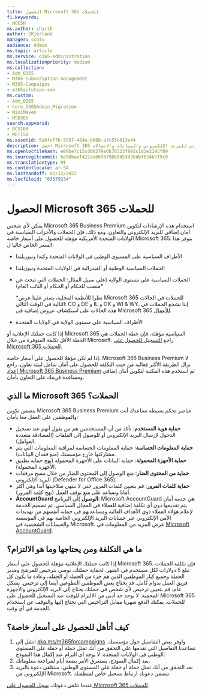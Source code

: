 ```yaml
---
title: الحصول Microsoft 365 للحملات
f1.keywords:
- NOCSH
ms.author: sharik
author: SKjerland
manager: scotv
audience: Admin
ms.topic: article
ms.service: o365-administration
ms.localizationpriority: medium
ms.collection:
- Adm_O365
- M365-subscription-management
- M365-Campaigns
- m365solution-smb
ms.custom:
- Adm_O365
- Core_O365Admin_Migration
- MiniMaven
- MSB365
search.appverid:
- BCS160
- MET150
ms.assetid: 5abfef7b-5957-484a-b06b-a7c55e013e44
description: احصل Microsoft 365 للحملات حتى تتمكن من حماية حملتك من تهديدات الأمان الإلكتروني للبريد الإلكتروني والبيانات والاتصالات.
ms.openlocfilehash: e89be7c15cd00279a0b78323f992c1d3e2195f89
ms.sourcegitcommit: 6e90baef421ae06fd790b0453d3bdbf624b7f9c0
ms.translationtype: MT
ms.contentlocale: ar-SA
ms.lasthandoff: 02/12/2022
ms.locfileid: "63579234"
---
```

# <a name="get-microsoft-365-for-campaigns"></a>الحصول Microsoft 365 للحملات

يمكن لأي شخص Microsoft 365 Business Premium استخدام هذه الإرشادات لتكوين أمان إضافي للبريد الإلكتروني والتعاون. ومع ذلك، فإن الحملات والأحزاب السياسية في الولايات المتحدة الأمريكية مؤهلة للحصول على أسعار خاصة Microsoft 365. يتوفر هذا السعر الخاص حاليا ل:

- الأطراف السياسية على المستوى الوطني في الولايات المتحدة وكندا ونيوزيلندا
- الحملات السياسية الوطنية أو الفيدرالية في الولايات المتحدة ونيوزيلندا
- الحملات السياسية على مستوى الولاية (على سبيل المثال: الحملات التي تبحث عن منصب للحكام أو الحكام أو النائب العام)*

    *نظرا للأنظمة المحلية، يتعذر علينا عرض Microsoft 365 للحملات في الحالات التالية في الوقت التالي: CO و DE و IL و OK و WI & WY. إننا نشجع الحملات في هذه الحالات على استكشاف عروض إضافية في Microsoft 365 [للأعمال](https://www.office.com/business).

- الأطراف السياسية على مستوى الولاية في الولايات المتحدة

إذا كانت حملتك  الإعلانية أو Microsoft 365 السياسية مؤهلة، فإن خطة الحملات هي الخطة الأقل تكلفة المتوفرة من خلال Microsoft. راجع [التسجيل للحصول على Microsoft 365 للحملات](m365-campaigns-sign-up.md).  

إذا لم تكن مؤهلا للحصول على أسعار خاصة، Microsoft 365 Business Premium لا تزال الطريقة الأكثر فعالية من حيث التكلفة للحصول على أمان شامل لبيئة تعاون. راجع [إعداد Microsoft 365 Business Premium](../business/set-up.md?toc=/microsoft-365/campaigns/toc.json&bc=/microsoft-365/campaigns/breadcrumb/toc.json) ثم استخدم هذه المكتبة لتكوين أمان إضافي ومساعدة فريقك على التعاون بأمان.

## <a name="what-does-microsoft-365-for-campaigns-include"></a>ما الذي Microsoft 365 الحملات؟

يتضمن تكوين Microsoft 365 Business Premium عناصر تحكم بسيطة تساعدك أنت والموظفين على العمل معا بأمان:

- **حماية هوية المستخدم**: تأكد من أن المستخدمين هم من يقول أنهم عند تسجيل الدخول لإرسال البريد الإلكتروني أو للوصول إلى الملفات (المصادقة متعددة العوامل).
- **حماية المعلومات الحساسة**: حماية المعلومات الحساسة لمراقبة المعلومات التي يتم مشاركتها خارج مؤسستك (منع فقدان البيانات).
- **حماية الأجهزة المحمولة**: حماية البيانات على الأجهزة المحمولة (نهج حماية تطبيق الأجهزة المحمولة).
- **حماية من المحتوى الضار**: منع الوصول إلى المحتوى الضار من خلال مسح مرفقات البريد الإلكتروني (Defender for Office 365).
- **حماية كلمات المرور**: قم بتعيين كلمات المرور حتى لا تنتهي صلاحيتها أبدا وهي أكثر أمانا وتساعد على منع توقف العمل (نهج كلمة المرور).
- **AccountGuard الوصول** إلى البرنامج: Microsoft AccountGuard هي خدمة أمان يتم تقديمها دون أي تكلفة إضافية للعملاء في المجال السياسي. تم تصميم الخدمة لإعلام هؤلاء العملاء ذوي الأهداف العالية ومساعدتهم في حماية أنفسهم من تهديدات الأمن الإلكتروني عبر حسابات البريد الإلكتروني الخاصة بهم في المؤسسة والحسابات الشخصية في Microsoft. عرض المزيد من المعلومات في [Microsoft AccountGuard](https://www.microsoftaccountguard.com/).

## <a name="what-does-it-cost-who-needs-it-and-what-is-the-commitment"></a>ما هي التكلفة ومن يحتاجها وما هو الالتزام؟

إذا كانت حملتك الإعلانية مؤهلة للحصول على أسعار Microsoft 365، فإن تكلفة الحملات تبلغ 5 دولارات لكل مستخدم في الشهر.
لحماية حملتك، نوصي بترخيص للمرشح ومدير الحملة وجميع كبار الموظفين الذين هم جزء من الحملة أو الحفلة، وعادة ما يكون كل فريق العمل بدوام كامل. قد يحتاج بعض الموظفين التطوعين أيضا إلى ترخيص. بشكل عام، قم بتعيين ترخيص لأي شخص في حملتك يحتاج إلى البريد الإلكتروني والأجهزة المحمية.
لا يوجد حد أدنى من الالتزام للوقت عند التسجيل للحصول على Microsoft 365 للحملات. يمكنك الدفع شهريا مقابل التراخيص التي تحتاج إليها والتوقف عن استخدام الخدمة في أي وقت.

## <a name="how-do-i-qualify-for-special-pricing"></a>كيف أتأهل للحصول على أسعار خاصة؟

1. انتقل إلى [aka.ms/m365forcampaigns](https://aka.ms/m365forcampaigns/) واوفر بعض التفاصيل حول مؤسستك. تساعدنا التفاصيل التي تقدمها على التحقق من أنك تمثل حملة أو حفلة على المستوى الوطني في الولايات المتحدة. لا يوجد أي التزام عند إكمال هذا النموذج.
2. بعد إكمال النموذج، يستغرق الأمر بضعة أيام لمراجعة معلوماتك.
3. بعد التحقق من أنك تمثل حملة أو حفلة على المستوى الوطني، ستتلقى دعوة بالبريد الإلكتروني من Microsoft. تتضمن دعوتك ارتباط تسجيل خاص لمنظمتك.

عندما تتلقى دعوتك، [سجل للحصول على Microsoft 365 للحملات](m365-campaigns-sign-up.md).
